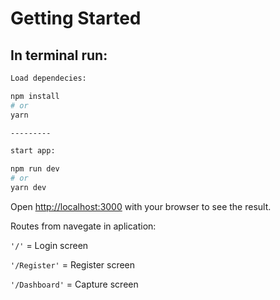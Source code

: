 # Getting Started

## In terminal run:

```bash
Load dependecies:

npm install
# or
yarn 

---------

start app:

npm run dev
# or
yarn dev
```

Open [http://localhost:3000](http://localhost:3000) with your browser to see the result.


Routes from navegate in aplication:

`'/'` = Login screen

`'/Register'` = Register screen

`'/Dashboard'` = Capture screen